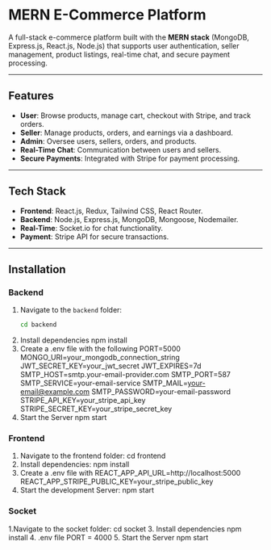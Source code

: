 # MERN E-Commerce Platform

A full-stack e-commerce platform built with the **MERN stack** (MongoDB, Express.js, React.js, Node.js) that supports user authentication, seller management, product listings, real-time chat, and secure payment processing.

---

## **Features**
- **User**: Browse products, manage cart, checkout with Stripe, and track orders.
- **Seller**: Manage products, orders, and earnings via a dashboard.
- **Admin**: Oversee users, sellers, orders, and products.
- **Real-Time Chat**: Communication between users and sellers.
- **Secure Payments**: Integrated with Stripe for payment processing.

---

## **Tech Stack**
- **Frontend**: React.js, Redux, Tailwind CSS, React Router.
- **Backend**: Node.js, Express.js, MongoDB, Mongoose, Nodemailer.
- **Real-Time**: Socket.io for chat functionality.
- **Payment**: Stripe API for secure transactions.

---

## **Installation**

### **Backend**
1. Navigate to the `backend` folder:
   ```bash
   cd backend
2. Install dependencies
   npm install
3. Create a .env file with the following
  PORT=5000
  MONGO_URI=your_mongodb_connection_string
  JWT_SECRET_KEY=your_jwt_secret
  JWT_EXPIRES=7d
  SMTP_HOST=smtp.your-email-provider.com
  SMTP_PORT=587
  SMTP_SERVICE=your-email-service
  SMTP_MAIL=your-email@example.com
  SMTP_PASSWORD=your-email-password
  STRIPE_API_KEY=your_stripe_api_key
  STRIPE_SECRET_KEY=your_stripe_secret_key
4. Start the Server
   npm start

### **Frontend**
1. Navigate to the frontend folder:
  cd frontend
2. Install dependencies:
   npm install
3. Create a .env file with
   REACT_APP_API_URL=http://localhost:5000
   REACT_APP_STRIPE_PUBLIC_KEY=your_stripe_public_key
4. Start the development Server:
   npm start

### **Socket**
1.Navigate to the socket folder:
   cd socket
3. Install dependencies
   npm install
4. .env file
   PORT = 4000
5. Start the Server
   npm start
